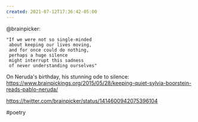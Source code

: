 ```yaml
---
created: 2021-07-12T17:36:42-05:00
---
```


@brainpicker: 

    "If we were not so single-minded
     about keeping our lives moving,
     and for once could do nothing,
     perhaps a huge silence
     might interrupt this sadness
     of never understanding ourselves"

On Neruda's birthday, his stunning ode to silence: <https://www.brainpickings.org/2015/05/28/keeping-quiet-sylvia-boorstein-reads-pablo-neruda/>


<https://twitter.com/brainpicker/status/1414600942075396104>

#poetry 
